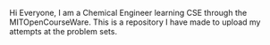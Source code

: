 Hi Everyone, I am a Chemical Engineer learning CSE through the MITOpenCourseWare. 
This is a repository I have made to upload my attempts at the problem sets. 

